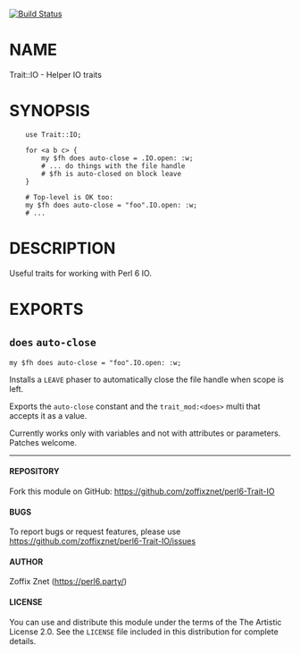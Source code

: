 [![Build Status](https://travis-ci.org/zoffixznet/perl6-Trait-IO.svg)](https://travis-ci.org/zoffixznet/perl6-Trait-IO)

# NAME

Trait::IO - Helper IO traits

# SYNOPSIS

```perl6
    use Trait::IO;

    for <a b c> {
        my $fh does auto-close = .IO.open: :w;
        # ... do things with the file handle
        # $fh is auto-closed on block leave
    }
    
    # Top-level is OK too:
    my $fh does auto-close = "foo".IO.open: :w;
    # ...
```

# DESCRIPTION

Useful traits for working with Perl 6 IO.

# EXPORTS

## `does` `auto-close`

    my $fh does auto-close = "foo".IO.open: :w;

Installs a `LEAVE` phaser to automatically close the file handle when scope
is left.

Exports the `auto-close` constant and the `trait_mod:<does>` multi that
accepts it as a value.

Currently works only with variables and not with attributes or parameters.
Patches welcome.

----

#### REPOSITORY

Fork this module on GitHub:
https://github.com/zoffixznet/perl6-Trait-IO

#### BUGS

To report bugs or request features, please use
https://github.com/zoffixznet/perl6-Trait-IO/issues

#### AUTHOR

Zoffix Znet (https://perl6.party/)

#### LICENSE

You can use and distribute this module under the terms of the
The Artistic License 2.0. See the `LICENSE` file included in this
distribution for complete details.
